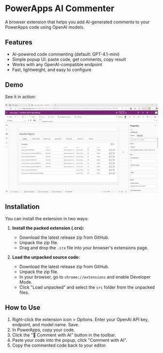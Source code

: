 # PowerApps AI Commenter

A browser extension that helps you add AI-generated comments to your PowerApps code using OpenAI models.

## Features
- AI-powered code commenting (default: GPT-4.1-mini)
- Simple popup UI: paste code, get comments, copy result
- Works with any OpenAI-compatible endpoint
- Fast, lightweight, and easy to configure

## Demo

See it in action:

![Power Apps AI Commenter Demo](./demo.gif)

## Installation

You can install the extension in two ways:

1. **Install the packed extension (.crx):**
   - Download the latest release zip from GitHub.
   - Unpack the zip file.
   - Drag and drop the `.crx` file into your browser's extensions page.

2. **Load the unpacked source code:**
   - Download the latest release zip from GitHub.
   - Unpack the zip file.
   - In your browser, go to `chrome://extensions` and enable Developer Mode.
   - Click "Load unpacked" and select the `src` folder from the unpacked files.

## How to Use
1. Right-click the extension icon > Options. Enter your OpenAI API key, endpoint, and model name. Save.
2. In PowerApps, copy your code.
3. Click the "💬 Comment with AI" button in the toolbar.
4. Paste your code into the popup, click "Comment with AI".
5. Copy the commented code back to your editor.
